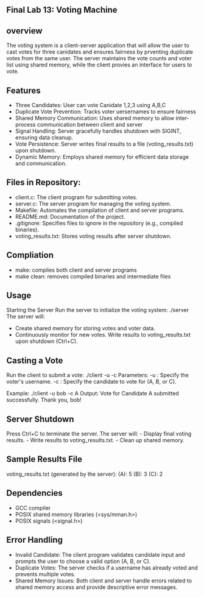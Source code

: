 ## Final Lab 13: Voting Machine

## overview
The voting system is a client-server application that will allow the user to cast votes for three canidates and ensures fairness by prventing duplicate votes from the same user. The server maintains the vote counts and voter list using shared memory, while the client provies an interface for users to vote.

## Features
- Three Candidates: User can vote Canidate 1,2,3 using A,B,C
- Duplicate Vote Prevention: Tracks voter uersernames to ensure fairness
- Shared Memory Communication: Uses shared memory to allow inter-process communication between client and server
- Signal Handling: Server gracefully handles shutdown with SIGINT, ensuring data cleanup.
- Vote Persistence: Server writes final results to a file (voting_results.txt) upon shutdown.
- Dynamic Memory: Employs shared memory for efficient data storage and communication.

## Files in Repository:
- client.c: The client program for submitting votes.
- server.c: The server program for managing the voting  system.
- Makefile: Automates the compilation of client and server programs.
- README.md: Documentation of the project.
- .gitignore: Specifies files to ignore in the repository (e.g., compiled binaries).
- voting_results.txt: Stores voting results after server shutdown.

## Compliation
- make: complies both client and server programs
- make clean: removes compiled binaries and intermediate files
## Usage
Starting the Server
Run the server to initialize the voting system: ./server
The server will:
 - Create shared memory for storing votes and voter data.
 - Continuously monitor for new votes.
Write results to voting_results.txt upon shutdown (Ctrl+C).

## Casting a Vote
Run the client to submit a vote: ./client -u <username> -c <candidate>
Parameters:
-u <username>: Specify the voter's username.
-c <candidate>: Specify the candidate to vote for (A, B, or C).

Example:
./client -u bob -c A
Output:
Vote for Candidate A submitted successfully. Thank you, bob!

## Server Shutdown
Press Ctrl+C to terminate the server. The server will:
    - Display final voting results.
    - Write results to voting_results.txt.
    - Clean up shared memory.

## Sample Results File
voting_results.txt (generated by the server):
(A): 5
(B): 3
(C): 2

## Dependencies
- GCC compiler
- POSIX shared memory libraries (<sys/mman.h>)
- POSIX signals (<signal.h>)

## Error Handling
- Invalid Candidate: The client program validates candidate input and prompts the user to choose a valid option (A, B, or C).
- Duplicate Votes: The server checks if a username has already voted and prevents multiple votes.
- Shared Memory Issues: Both client and server handle errors related to shared memory access and provide descriptive error messages.
